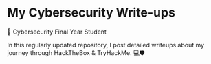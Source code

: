 # My Cybersecurity Write-ups

🔐 Cybersecurity Final Year Student 

In this regularly updated repository, I post detailed writeups about my journey through HackTheBox & TryHackMe.
💻🛡️ 
